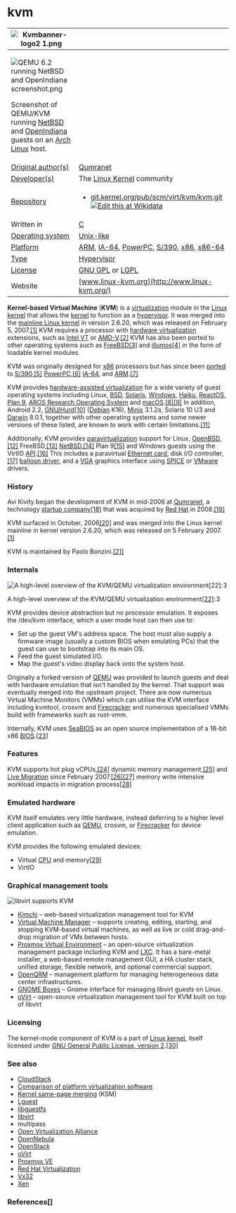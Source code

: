 # kvm

| ![Kvmbanner-logo2 1.png](https://upload.wikimedia.org/wikipedia/commons/thumb/7/70/Kvmbanner-logo2\_1.png/320px-Kvmbanner-logo2\_1.png)                                                                                                                                                                                                                                                                                                                                                                             |                                                                                                                                                                                                                                                                                                                                                                   |
| ------------------------------------------------------------------------------------------------------------------------------------------------------------------------------------------------------------------------------------------------------------------------------------------------------------------------------------------------------------------------------------------------------------------------------------------------------------------------------------------------------------------- | ----------------------------------------------------------------------------------------------------------------------------------------------------------------------------------------------------------------------------------------------------------------------------------------------------------------------------------------------------------------- |
| <p><img src="https://upload.wikimedia.org/wikipedia/commons/thumb/d/d2/QEMU_6.2_running_NetBSD_and_OpenIndiana_screenshot.png/600px-QEMU_6.2_running_NetBSD_and_OpenIndiana_screenshot.png" alt="QEMU 6.2 running NetBSD and OpenIndiana screenshot.png"></p><p>Screenshot of QEMU/KVM running <a href="https://www.wikiwand.com/en/NetBSD">NetBSD</a> and <a href="https://www.wikiwand.com/en/OpenIndiana">OpenIndiana</a> guests on an <a href="https://www.wikiwand.com/en/Arch_Linux">Arch Linux</a> host.</p> |                                                                                                                                                                                                                                                                                                                                                                   |
| [Original author(s)](https://www.wikiwand.com/en/Programmer)                                                                                                                                                                                                                                                                                                                                                                                                                                                        | [Qumranet](https://www.wikiwand.com/en/Qumranet)                                                                                                                                                                                                                                                                                                                  |
| [Developer(s)](https://www.wikiwand.com/en/Programmer)                                                                                                                                                                                                                                                                                                                                                                                                                                                              | The [Linux Kernel](https://www.wikiwand.com/en/Linux\_Kernel) community                                                                                                                                                                                                                                                                                           |
| [Repository](https://www.wikiwand.com/en/Repository\_\(version\_control\))                                                                                                                                                                                                                                                                                                                                                                                                                                          | <ul><li><a href="git://git.kernel.org/pub/scm/virt/kvm/kvm.git">git.kernel.org/pub/scm/virt/kvm/kvm.git</a> <a href="https://www.wikidata.org/wiki/Q377539#P1324"><img src="https://upload.wikimedia.org/wikipedia/en/thumb/8/8a/OOjs_UI_icon_edit-ltr-progressive.svg/10px-OOjs_UI_icon_edit-ltr-progressive.svg.png" alt="Edit this at Wikidata"></a></li></ul> |
| Written in                                                                                                                                                                                                                                                                                                                                                                                                                                                                                                          | [C](https://www.wikiwand.com/en/C\_\(programming\_language\))                                                                                                                                                                                                                                                                                                     |
| [Operating system](https://www.wikiwand.com/en/Operating\_system)                                                                                                                                                                                                                                                                                                                                                                                                                                                   | [Unix-like](https://www.wikiwand.com/en/Unix-like)                                                                                                                                                                                                                                                                                                                |
| [Platform](https://www.wikiwand.com/en/Computing\_platform)                                                                                                                                                                                                                                                                                                                                                                                                                                                         | [ARM](https://www.wikiwand.com/en/ARM\_architecture), [IA-64](https://www.wikiwand.com/en/IA-64), [PowerPC](https://www.wikiwand.com/en/PowerPC), [S/390](https://www.wikiwand.com/en/IBM\_ESA/390), [x86](https://www.wikiwand.com/en/X86), [x86-64](https://www.wikiwand.com/en/X86-64)                                                                         |
| [Type](https://www.wikiwand.com/en/Software\_categories#Categorization\_approaches)                                                                                                                                                                                                                                                                                                                                                                                                                                 | [Hypervisor](https://www.wikiwand.com/en/Hypervisor)                                                                                                                                                                                                                                                                                                              |
| [License](https://www.wikiwand.com/en/Software\_license)                                                                                                                                                                                                                                                                                                                                                                                                                                                            | [GNU GPL](https://www.wikiwand.com/en/GNU\_General\_Public\_License) or [LGPL](https://www.wikiwand.com/en/GNU\_Lesser\_General\_Public\_License)                                                                                                                                                                                                                 |
| Website                                                                                                                                                                                                                                                                                                                                                                                                                                                                                                             | [www.linux-kvm.org](http://www.linux-kvm.org/)                                                                                                                                                                                                                                                                                                                    |

**Kernel-based Virtual Machine** (**KVM**) is a [virtualization](https://www.wikiwand.com/en/Virtualization) module in the [Linux kernel](https://www.wikiwand.com/en/Linux\_kernel) that allows the [kernel](https://www.wikiwand.com/en/Kernel\_\(operating\_system\)) to function as a [hypervisor](https://www.wikiwand.com/en/Hypervisor). It was merged into the [mainline Linux kernel](https://www.wikiwand.com/en/Mainline\_Linux) in version 2.6.20, which was released on February 5, 2007.[\[1\]](https://www.wikiwand.com/en/Kernel-based\_Virtual\_Machine#citenote2620notes1) KVM requires a processor with [hardware virtualization](https://www.wikiwand.com/en/Hardware\_virtualization) extensions, such as [Intel VT](https://www.wikiwand.com/en/Intel\_VT) or [AMD-V](https://www.wikiwand.com/en/AMD-V).[\[2\]](https://www.wikiwand.com/en/Kernel-based\_Virtual\_Machine#citenote2) KVM has also been ported to other operating systems such as [FreeBSD](https://www.wikiwand.com/en/FreeBSD)[\[3\]](https://www.wikiwand.com/en/Kernel-based\_Virtual\_Machine#citenote3) and [illumos](https://www.wikiwand.com/en/Illumos)[\[4\]](https://www.wikiwand.com/en/Kernel-based\_Virtual\_Machine#citenote4) in the form of loadable kernel modules.

KVM was originally designed for [x86](https://www.wikiwand.com/en/X86) processors but has since been [ported](https://www.wikiwand.com/en/Porting) to [S/390](https://www.wikiwand.com/en/IBM\_ESA/390),[\[5\]](https://www.wikiwand.com/en/Kernel-based\_Virtual\_Machine#citenote5) [PowerPC](https://www.wikiwand.com/en/PowerPC),[\[6\]](https://www.wikiwand.com/en/Kernel-based\_Virtual\_Machine#citenote6) [IA-64](https://www.wikiwand.com/en/IA-64), and [ARM](https://www.wikiwand.com/en/ARM\_architecture).[\[7\]](https://www.wikiwand.com/en/Kernel-based\_Virtual\_Machine#citenote7)

KVM provides [hardware-assisted virtualization](https://www.wikiwand.com/en/Hardware-assisted\_virtualization) for a wide variety of guest operating systems including Linux, [BSD](https://www.wikiwand.com/en/BSD), [Solaris](https://www.wikiwand.com/en/Solaris\_\(operating\_system\)), [Windows](https://www.wikiwand.com/en/Microsoft\_Windows), [Haiku](https://www.wikiwand.com/en/Haiku\_\(operating\_system\)), [ReactOS](https://www.wikiwand.com/en/ReactOS), [Plan 9](https://www.wikiwand.com/en/Plan\_9\_from\_Bell\_Labs), [AROS Research Operating System](https://www.wikiwand.com/en/AROS\_Research\_Operating\_System) and [macOS](https://www.wikiwand.com/en/MacOS).[\[8\]](https://www.wikiwand.com/en/Kernel-based\_Virtual\_Machine#citenote8)[\[9\]](https://www.wikiwand.com/en/Kernel-based\_Virtual\_Machine#citenote9) In addition, Android 2.2, [GNU/Hurd](https://www.wikiwand.com/en/GNU/Hurd)[\[10\]](https://www.wikiwand.com/en/Kernel-based\_Virtual\_Machine#citenote10) ([Debian](https://www.wikiwand.com/en/Debian) K16), [Minix](https://www.wikiwand.com/en/MINIX\_3) 3.1.2a, Solaris 10 U3 and [Darwin](https://www.wikiwand.com/en/Darwin\_\(operating\_system\)) 8.0.1, together with other operating systems and some newer versions of these listed, are known to work with certain limitations.[\[11\]](https://www.wikiwand.com/en/Kernel-based\_Virtual\_Machine#citenote11)

Additionally, KVM provides [paravirtualization](https://www.wikiwand.com/en/Paravirtualization) support for Linux, [OpenBSD](https://www.wikiwand.com/en/OpenBSD),[\[12\]](https://www.wikiwand.com/en/Kernel-based\_Virtual\_Machine#citenote12) FreeBSD,[\[13\]](https://www.wikiwand.com/en/Kernel-based\_Virtual\_Machine#citenote13) [NetBSD](https://www.wikiwand.com/en/NetBSD),[\[14\]](https://www.wikiwand.com/en/Kernel-based\_Virtual\_Machine#citenote14) Plan 9[\[15\]](https://www.wikiwand.com/en/Kernel-based\_Virtual\_Machine#citenote15) and Windows guests using the VirtIO [API](https://www.wikiwand.com/en/API).[\[16\]](https://www.wikiwand.com/en/Kernel-based\_Virtual\_Machine#citenote16) This includes a paravirtual [Ethernet card](https://www.wikiwand.com/en/Ethernet\_card), disk I/O controller,[\[17\]](https://www.wikiwand.com/en/Kernel-based\_Virtual\_Machine#citenote17) [balloon driver](https://www.wikiwand.com/en/Balloon\_driver), and a [VGA](https://www.wikiwand.com/en/VGA) graphics interface using [SPICE](https://www.wikiwand.com/en/SPICE\_\(protocol\)) or [VMware](https://www.wikiwand.com/en/VMware) drivers.

### History

Avi Kivity began the development of KVM in mid-2006 at [Qumranet](https://www.wikiwand.com/en/Qumranet), a technology [startup company](https://www.wikiwand.com/en/Startup\_company)[\[18\]](https://www.wikiwand.com/en/Kernel-based\_Virtual\_Machine#citenote18) that was acquired by [Red Hat](https://www.wikiwand.com/en/Red\_Hat) in 2008.[\[19\]](https://www.wikiwand.com/en/Kernel-based\_Virtual\_Machine#citenote19)

KVM surfaced in October, 2006[\[20\]](https://www.wikiwand.com/en/Kernel-based\_Virtual\_Machine#citenote20) and was merged into the Linux kernel mainline in kernel version 2.6.20, which was released on 5 February 2007.[\[1\]](https://www.wikiwand.com/en/Kernel-based\_Virtual\_Machine#citenote2620notes1)

KVM is maintained by Paolo Bonzini.[\[21\]](https://www.wikiwand.com/en/Kernel-based\_Virtual\_Machine#citenote21)

### Internals

![A high-level overview of the KVM/QEMU virtualization environment\[22\]: 3](https://upload.wikimedia.org/wikipedia/commons/thumb/4/40/Kernel-based\_Virtual\_Machine.svg/800px-Kernel-based\_Virtual\_Machine.svg.png)

A high-level overview of the KVM/QEMU virtualization environment[\[22\]](https://www.wikiwand.com/en/Kernel-based\_Virtual\_Machine#citenote22): 3 

KVM provides device abstraction but no processor emulation. It exposes the /dev/kvm interface, which a user mode host can then use to:

* Set up the guest VM's address space. The host must also supply a firmware image (usually a custom BIOS when emulating PCs) that the guest can use to bootstrap into its main OS.
* Feed the guest simulated I/O.
* Map the guest's video display back onto the system host.

Originally a forked version of [QEMU](https://www.wikiwand.com/en/QEMU) was provided to launch guests and deal with hardware emulation that isn't handled by the kernel. That support was eventually merged into the upstream project. There are now numerous Virtual Machine Monitors (VMMs) which can utilise the KVM interface including kvmtool, crosvm and [Firecracker](https://www.wikiwand.com/en/Firecracker\_\(software\)) and numerous specialised VMMs build with frameworks such as rust-vmm.

Internally, KVM uses [SeaBIOS](https://www.wikiwand.com/en/SeaBIOS) as an open source implementation of a 16-bit x86 [BIOS](https://www.wikiwand.com/en/BIOS).[\[23\]](https://www.wikiwand.com/en/Kernel-based\_Virtual\_Machine#citenote23)

### Features

KVM supports hot plug vCPUs,[\[24\]](https://www.wikiwand.com/en/Kernel-based\_Virtual\_Machine#citenote24) dynamic memory management,[\[25\]](https://www.wikiwand.com/en/Kernel-based\_Virtual\_Machine#citenote25) and [Live Migration](https://www.wikiwand.com/en/Live\_Migration) since February 2007.[\[26\]](https://www.wikiwand.com/en/Kernel-based\_Virtual\_Machine#citenote26)[\[27\]](https://www.wikiwand.com/en/Kernel-based\_Virtual\_Machine#citenote27) memory write intensive workload impacts in migration process[\[28\]](https://www.wikiwand.com/en/Kernel-based\_Virtual\_Machine#citenote28)

### Emulated hardware

KVM itself emulates very little hardware, instead deferring to a higher level client application such as [QEMU](https://www.wikiwand.com/en/QEMU), crosvm, or [Firecracker](https://www.wikiwand.com/en/Firecracker\_\(software\)) for device emulation.

KVM provides the following emulated devices:

* Virtual [CPU](https://www.wikiwand.com/en/CPU) and memory[\[29\]](https://www.wikiwand.com/en/Kernel-based\_Virtual\_Machine#citenote29)
* VirtIO

### Graphical management tools

![libvirt supports KVM](https://upload.wikimedia.org/wikipedia/commons/thumb/d/d0/Libvirt\_support.svg/600px-Libvirt\_support.svg.png)

* [Kimchi](https://www.wikiwand.com/en/Kimchi\_\(software\)) – web-based virtualization management tool for KVM
* [Virtual Machine Manager](https://www.wikiwand.com/en/Virtual\_Machine\_Manager) – supports creating, editing, starting, and stopping KVM-based virtual machines, as well as live or cold drag-and-drop migration of VMs between hosts.
* [Proxmox Virtual Environment](https://www.wikiwand.com/en/Proxmox\_Virtual\_Environment) – an open-source virtualization management package including KVM and [LXC](https://www.wikiwand.com/en/LXC). It has a bare-metal installer, a web-based remote management GUI, a HA cluster stack, unified storage, flexible network, and optional commercial support.
* [OpenQRM](https://www.wikiwand.com/en/OpenQRM) – management platform for managing heterogeneous data center infrastructures.
* [GNOME Boxes](https://www.wikiwand.com/en/GNOME\_Boxes) – Gnome interface for managing libvirt guests on Linux.
* [oVirt](https://www.wikiwand.com/en/OVirt) – open-source virtualization management tool for KVM built on top of libvirt

### Licensing

The kernel-mode component of KVM is a part of [Linux kernel](https://www.wikiwand.com/en/Linux\_kernel), itself licensed under [GNU General Public License, version 2](https://www.wikiwand.com/en/GNU\_General\_Public\_License#Version\_2).[\[30\]](https://www.wikiwand.com/en/Kernel-based\_Virtual\_Machine#citenoteLinuxLicensing30)

### See also

* [CloudStack](https://www.wikiwand.com/en/CloudStack)
* [Comparison of platform virtualization software](https://www.wikiwand.com/en/Comparison\_of\_platform\_virtualization\_software)
* [Kernel same-page merging](https://www.wikiwand.com/en/Kernel\_same-page\_merging) (KSM)
* [Lguest](https://www.wikiwand.com/en/Lguest)
* [libguestfs](https://www.wikiwand.com/en/Libguestfs)
* [libvirt](https://www.wikiwand.com/en/Libvirt)
* multipass
* [Open Virtualization Alliance](https://www.wikiwand.com/en/Open\_Virtualization\_Alliance)
* [OpenNebula](https://www.wikiwand.com/en/OpenNebula)
* [OpenStack](https://www.wikiwand.com/en/OpenStack)
* [oVirt](https://www.wikiwand.com/en/OVirt)
* [Proxmox VE](https://www.wikiwand.com/en/Proxmox\_VE)
* [Red Hat Virtualization](https://www.wikiwand.com/en/Red\_Hat\_Virtualization)
* [Vx32](https://www.wikiwand.com/en/Vx32)
* [Xen](https://www.wikiwand.com/en/Xen)

### References\[]
